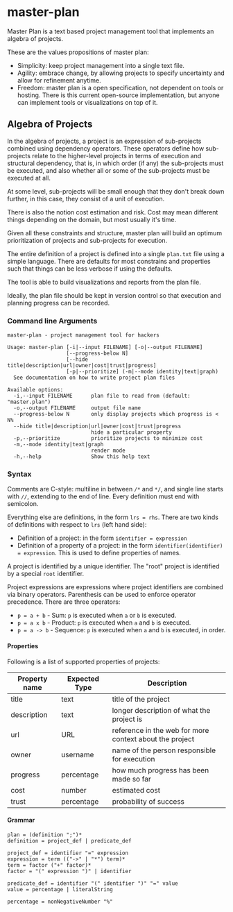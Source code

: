 # master-plan

Master Plan is a text based project management tool that implements an
algebra of projects.

These are the values propositions of master plan:

 * Simplicity: keep project management into a single text file.
 * Agility: embrace change, by allowing projects to specify uncertainty and allow
   for refinement anytime.
 * Freedom: master plan is a open specification, not dependent on tools or hosting.
   There is this current open-source implementation, but anyone can implement
   tools or visualizations on top of it.

## Algebra of Projects

In the algebra of projects, a project is an expression of sub-projects
combined using dependency operators. These operators define how sub-projects
relate to the higher-level projects in terms of execution and structural
dependency, that is, in which order (if any) the sub-projects must be executed,
and also whether all or some of the sub-projects must be executed at all.

At some level, sub-projects will be small enough that they don't break down
further, in this case, they consist of a unit of execution.

There is also the notion cost estimation and risk. Cost may mean different
things depending on the domain, but most usually it's time.

Given all these constraints and structure, master plan will build an optimum
prioritization of projects and sub-projects for execution.

The entire definition of a project is defined into a single `plan.txt` file
using a simple language. There are defaults for most constrains and properties
such that things can be less verbose if using the defaults.

The tool is able to build visualizations and reports from the plan file.

Ideally, the plan file should be kept in version control so that execution and
planning progress can be recorded.

### Command line Arguments

```
master-plan - project management tool for hackers

Usage: master-plan [-i|--input FILENAME] [-o|--output FILENAME]
                   [--progress-below N]
                   [--hide title|description|url|owner|cost|trust|progress]
                   [-p|--prioritize] (-m|--mode identity|text|graph)
  See documentation on how to write project plan files

Available options:
  -i,--input FILENAME      plan file to read from (default: "master.plan")
  -o,--output FILENAME     output file name
  --progress-below N       only display projects which progress is < N%
  --hide title|description|url|owner|cost|trust|progress
                           hide a particular property
  -p,--prioritize          prioritize projects to minimize cost
  -m,--mode identity|text|graph
                           render mode
  -h,--help                Show this help text
```

### Syntax

Comments are C-style: multiline in between `/*` and `*/`, and single line starts
with `//`, extending to the end of line. Every definition must end with semicolon.

Everything else are definitions, in the form `lrs = rhs`.
There are two kinds of definitions with respect to `lrs` (left hand side):

 * Definition of a project: in the form `identifier = expression`
 * Definition of a property of a project: in the form `identifier(identifier) = expression`.
   This is used to define properties of names.

A project is identified by a unique identifier. The "root" project is identified
by a special `root` identifier.

Project expressions are expressions where project identifiers are combined via
binary operators. Parenthesis can be used to enforce operator precedence. There
are three operators:

 * `p = a + b` - Sum: `p` is executed when `a` or `b` is executed.
 * `p = a x b` - Product: `p` is executed when `a` and `b` is executed.
 * `p = a -> b` - Sequence: `p` is executed when `a` and `b` is executed, in order.

#### Properties

Following is a list of supported properties of projects:

| Property name | Expected Type | Description |
|---------------|---------------|-------------|
| title         | text          | title of the project |
| description   | text          | longer description of what the project is |
| url           | URL           | reference in the web for more context about the project |
| owner         | username      | name of the person responsible for execution |
| progress      | percentage    | how much progress has been made so far |
| cost          | number        | estimated cost |
| trust         | percentage    | probability of success |

#### Grammar

```
plan = (definition ";")*
definition = project_def | predicate_def

project_def = identifier "=" expression
expression = term (("->" | "*") term)*
term = factor ("+" factor)*
factor = "(" expression ")" | identifier

predicate_def = identifier "(" identifier ")" "=" value
value = percentage | literalString

percentage = nonNegativeNumber "%"
```
